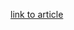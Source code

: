[link to article](https://medium.com/@kamilmatejuk/how-to-extract-the-network-of-your-connections-from-linkedin-3626f2b901c0)
